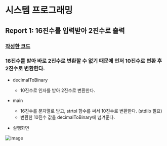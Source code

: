 # 시스템 프로그래밍


## Report 1: 16진수를 입력받아 2진수로 출력
### <a href="https://github.com/cottonrose1011/SysP/blob/main/report1.c">작성한 코드</a>

### 16진수를 받아 바로 2진수로 변환할 수 없기 때문에 먼저 10진수로 변환 후 2진수로 변환한다.

* decimalToBinary
  * 10진수로 인자를 받아 2진수로 변환한다.

* main
  * 16진수를 문자열로 받고, strtol 함수를 써서 10진수로 변환한다. (stdlib 필요)
  * 변환한 10진수 값을 decimalToBinary에 넘겨준다.


* 실행화면

 ![image](https://user-images.githubusercontent.com/101866860/231007775-dbe224e4-2e45-46c8-af52-b78830f7a7a1.png)
